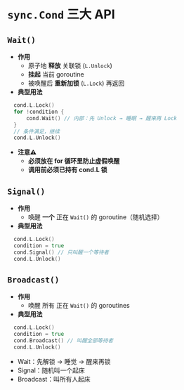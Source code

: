 # `sync.Cond` 三大 API

## `Wait()`

- **作用**
    - 原子地 **释放** 关联锁 (`L.Unlock`)
    - **挂起** 当前 goroutine
    - 被唤醒后 **重新加锁** (`L.Lock`) 再返回
- **典型用法**

```  go
  cond.L.Lock()
  for !condition {
      cond.Wait() // 内部：先 Unlock → 睡眠 → 醒来再 Lock
  }
  // 条件满足，继续
  cond.L.Unlock()
  ```

- **注意⚠️**
    - **必须放在 for 循环里防止虚假唤醒**
    - **调用前必须已持有 cond.L 锁**

## `Signal()`

- **作用**
    - 唤醒 **一个** 正在 `Wait()` 的 goroutine（随机选择）
- **典型用法**

``` go
  cond.L.Lock()
  condition = true
  cond.Signal() // 只叫醒一个等待者
  cond.L.Unlock()
  ```

## `Broadcast()`

- **作用**
    - 唤醒 所有 正在 `Wait()` 的 goroutines
- **典型用法**

``` go
  cond.L.Lock()
  condition = true
  cond.Broadcast() // 叫醒全部等待者
  cond.L.Unlock()
```

* Wait：先解锁 → 睡觉 → 醒来再锁
* Signal：随机叫一个起床
* Broadcast：叫所有人起床